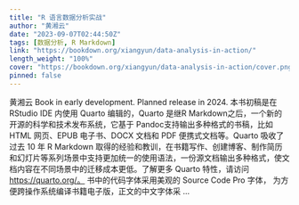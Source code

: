 ```yaml
---
title: "R 语言数据分析实战"
author: "黄湘云"
date: "2023-09-07T02:44:50Z"
tags: [数据分析, R Markdown]
link: "https://bookdown.org/xiangyun/data-analysis-in-action/"
length_weight: "100%"
cover: "https://bookdown.org/xiangyun/data-analysis-in-action/cover.png"
pinned: false
---
```


黄湘云 Book in early development. Planned release in 2024. 本书初稿是在 RStudio IDE 内使用 Quarto 编辑的，Quarto 是继R Markdown之后，一个新的开源的科学和技术发布系统，它基于 Pandoc支持输出多种格式的书稿，比如 HTML 网页、EPUB 电子书、DOCX 文档和 PDF 便携式文档等。Quarto 吸收了过去 10 年 R Markdown 取得的经验和教训，在书籍写作、创建博客、制作简历和幻灯片等系列场景中支持更加统一的使用语法，一份源文档输出多种格式，使文档内容在不同场景中的迁移成本更低。了解更多 Quarto 特性，请访问 https://quarto.org/。 书中的代码字体采用美观的 Source Code Pro 字体， 为方便跨操作系统编译书籍电子版，正文的中文字体采 ...
